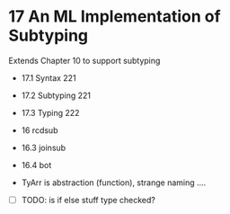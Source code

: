 # 17 An ML Implementation of Subtyping

Extends Chapter 10 to support subtyping

- 17.1 Syntax 221
- 17.2 Subtyping 221
- 17.3 Typing 222

- 16 rcdsub
- 16.3 joinsub
- 16.4 bot

- TyArr is abstraction (function), strange naming ....
- [ ] TODO: is if else stuff type checked?
